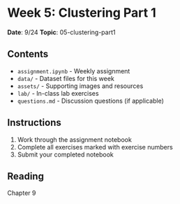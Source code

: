 # Week 5: Clustering Part 1

**Date**: 9/24
**Topic**: 05-clustering-part1

## Contents

- `assignment.ipynb` - Weekly assignment
- `data/` - Dataset files for this week
- `assets/` - Supporting images and resources
- `lab/` - In-class lab exercises
- `questions.md` - Discussion questions (if applicable)

## Instructions

1. Work through the assignment notebook
2. Complete all exercises marked with exercise numbers
3. Submit your completed notebook

## Reading

Chapter 9
